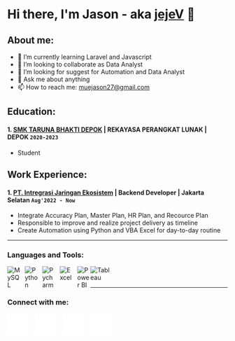 # Hi there, I'm Jason - aka [jejeV](https://www.youtube.com/channel/UCUHCwvXpLHawibe7PS_qAtA) 👋

## About me:

- 🌱 I’m currently learning Laravel and Javascript
- 👯 I’m looking to collaborate as Data Analyst
- 🤔 I’m looking for suggest for Automation and Data Analyst
- 💬 Ask me about anything
- 📫 How to reach me: muejason27@gmail.com

## Education:

#### 1. [SMK TARUNA BHAKTI DEPOK](https://smktarunabhakti.net/) | REKAYASA PERANGKAT LUNAK | DEPOK `2020-2023`

- Student

## Work Experience:

#### 1. [PT. Intregrasi Jaringan Ekosistem](https://weave.co.id) | Backend Developer | Jakarta Selatan `Aug'2022 - Now`

- Integrate Accuracy Plan, Master Plan, HR Plan, and Recource Plan
- Responsible to improve and realize project delivery as timeline
- Create Automation using Python and VBA Excel for day-to-day routine

---

### Languages and Tools:

[<img align="left" alt="MySQL" width="30px" src="https://cdn.jsdelivr.net/gh/devicons/devicon/icons/mysql/mysql-original.svg" style="padding-right:10px;" />][webdev]
[<img align="left" alt="Python" width="30px" src="https://upload.wikimedia.org/wikipedia/commons/thumb/c/c3/Python-logo-notext.svg/110px-Python-logo-notext.svg.png?20100317150552" style="padding-right:10px;" />][webdev]
[<img align="left" alt="Pycharm" width="30px" src="https://upload.wikimedia.org/wikipedia/commons/thumb/1/1d/PyCharm_Icon.svg/220px-PyCharm_Icon.svg.png" style="padding-right:10px;" />][webdev]
[<img align="left" alt="Excel" width="30px" src="https://is2-ssl.mzstatic.com/image/thumb/Purple126/v4/a8/fd/5a/a8fd5a84-c6f1-355f-3b9f-6e86598efaa3/XCEL.png/1200x630bb.png" style="padding-right:10px;" />][webdev]
[<img align="left" alt="Power BI" width="30px" src="https://powerbi.microsoft.com/pictures/application-logos/svg/powerbi.svg" style="padding-right:0px;" />][webdev]
[<img align="left" alt="Tableau" width="50px" src="https://logos-world.net/wp-content/uploads/2021/10/Tableau-Symbol.png" style="padding-right:10px;" />][webdev]

<br />
<br />

---

### Connect with me:

[![website](./img/youtube-dark.svg)](https://www.youtube.com/channel/UCUHCwvXpLHawibe7PS_qAtA)
&nbsp;&nbsp;
[![website](./img/twitter-dark.svg)](https://twitter.com/vincentwwidyan#gh-dark-mode-only)
&nbsp;&nbsp;
[![website](./img/linkedin-dark.svg)](https://www.linkedin.com/in/samuel-j-9a9a15227/)
&nbsp;&nbsp;
[![website](./img/instagram-dark.svg)](https://www.instagram.com/27apolloo/)

[webdev]: https://github.com/jejeV
